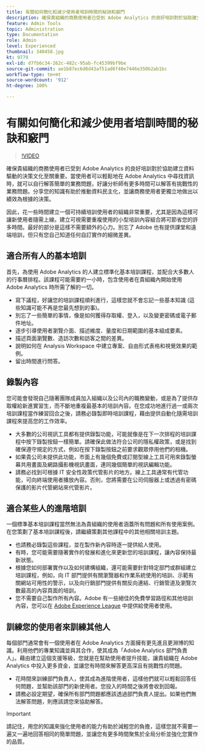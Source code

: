 ```yaml
---
title: 有關如何簡化和減少使用者培訓時間的秘訣和竅門
description: 確保貴組織的商務使用者已受到 Adobe Analytics 的良好培訓對於協助建立資料驅動的決策文化至關重要。當使用者可以輕鬆地在 Adobe Analytics 中尋找資訊時，就可以自行解答簡單的業務問題，好讓分析師有更多時間可以解答有挑戰性的業務問題。分享您的知識有助於推動資料民主化，並讓商務使用者更獨立地做出以績效為根據的決策。
feature: Admin Tools
topic: Administration
type: Documentation
role: Admin
level: Experienced
thumbnail: 340458.jpg
kt: 9779
exl-id: d7fb6c34-262c-482c-95ab-fc45399bf9be
source-git-commit: ae1b87ec6d8d43af51ad6f40e7446e350b2ab1bc
workflow-type: tm+mt
source-wordcount: '912'
ht-degree: 100%

---
```


# 有關如何簡化和減少使用者培訓時間的秘訣和竅門

>[!VIDEO](https://video.tv.adobe.com/v/340458/?quality=12&learn=on)

確保貴組織的商務使用者已受到 Adobe Analytics 的良好培訓對於協助建立資料驅動的決策文化至關重要。當使用者可以輕鬆地在 Adobe Analytics 中尋找資訊時，就可以自行解答簡單的業務問題，好讓分析師有更多時間可以解答有挑戰性的業務問題。分享您的知識有助於推動資料民主化，並讓商務使用者更獨立地做出以績效為根據的決策。

因此，花一些時間建立一個可持續培訓使用者的組織非常重要，尤其是因為這樣可讓新使用者隨需上線。建立可視需要重複使用的小型培訓內容組合將可節省您的許多時間。最好的部分是這樣不需要額外的心力。別忘了 Adobe 也有提供課堂和遠端培訓，但只有您自己知道任何自訂實作的細微差異。


## 適合所有人的基本培訓

首先，為使用 Adobe Analytics 的人建立標準化基本培訓課程，並配合大多數人的行事曆排程。該課程可能需要約一小時，包含使用者在貴組織內開始使用 Adobe Analytics 時所需了解的一切。

* 寫下議程，好讓您的培訓課程順利進行，這樣您就不會忘記一些基本知識 (這些知識可能不再是您最先想到的事)。
* 別忘了一些簡單的事情，像是如何獲得存取權、登入，以及變更密碼或電子郵件地址。
* 逐步引導使用者瀏覽介面、描述維度、量度和日期範圍的基本組成要素。
* 描述頁面瀏覽數、造訪次數和訪客之間的差異。
* 說明如何在 Analysis Workspace 中建立專案、自由形式表格和視覺效果的範例。
* 留出時間進行問答。

## 錄製內容

您可能會發現自己隨著團隊成員加入組織以及公司內的職務變動，或是為了提供存取權給新進實習生，而不斷地重複最基本的培訓內容。在您成功地進行過一或兩次培訓課程當作練習回合之後，請務必錄製即時培訓課程，藉由提供自動化隨需培訓課程來提高您的工作效率。

* 大多數的公司視訊工具都有提供錄製功能，可能就像是在下一次排程的培訓課程中按下錄製按鈕一樣簡單。請確保此做法符合公司的隱私權政策，或是找到確保遵守規定的方式，例如在按下錄製按鈕之前要求觀眾停用他們的相機。
* 如果貴公司未提供此功能，市面上有幾個免費或訂閱型線上工具可用來錄製螢幕共用畫面及網路攝影機視訊畫面，連同幾個簡單的視訊編輯功能。
* 請務必找到可根據 IT 安全性政策代管影片的地方。線上工具通常有代管功能，可向終端使用者播放內容。否則，您將需要在公司伺服器上或透過有密碼保護的影片代管網站來代管影片。

## 適合某些人的進階培訓

一個標準基本培訓課程當然無法為貴組織的使用者涵蓋所有問題和所有使用案例。在您策劃了基本培訓課程後，請繼續策劃其他課程中的其他相關培訓主題。

* 也請務必錄製這些課程，並在製作新內容時逐一提供給人使用。
* 有時，您可能需要隨著實作的發展和進化來更新您的培訓課程，讓內容保持最新狀態。
* 根據您如何部署實作以及如何建構組織，還可能需要針對特定部門或群組建立培訓課程，例如，向 IT 部門提供有關瀏覽器和作業系統使用的培訓、示範有關網站可用性的警示，以及向行銷部門提供有關反向連結、行銷管道及瀏覽次數最高的內容頁面的培訓。
* 您不需要自己製作所有內容。Adobe 有一些絕佳的免費學習路徑和其他培訓內容，您可以在 [Adobe Experience League](https://experienceleague.adobe.com/docs/analytics.html?lang=zh-Hant) 中提供給使用者使用。



## 訓練您的使用者來訓練其他人

每個部門通常會有一個使用者在 Adobe Analytics 方面擁有更先進且更淵博的知識。利用他們的專業知識並與其合作，使其成為「Adobe Analytics 部門負責人」。藉由建立這個支援等級，您就是在幫助使用者提升技能，讓貴組織在 Adobe Analytics 中投入更多資金，並讓您有時間來解答更高深且有挑戰性的問題。

* 花時間來訓練部門負責人，使其成為進階使用者，這樣他們就可以輕鬆回答任何問題，並幫助該部門的新使用者。您投入的時間之後將會收到回報。
* 請務必設定期望，確保所有部門問題都應該透過部門負責人提出。如果他們無法解答問題，則應該請您來協助解答。

>[!IMPORTANT]
>
>請記住，用您的知識來強化使用者的能力有助於減輕您的負擔，這樣您就不需要一遍又一遍地回答相同的簡單問題，並讓您有更多時間聚焦於全局分析並強化您實作的品質。
